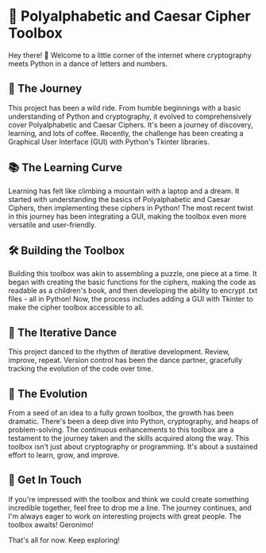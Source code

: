 # 🚀 Polyalphabetic and Caesar Cipher Toolbox

Hey there! 👋 Welcome to a little corner of the internet where cryptography meets Python in a dance of letters and numbers.

## 🧠 The Journey

This project has been a wild ride. From humble beginnings with a basic understanding of Python and cryptography, it evolved to comprehensively cover Polyalphabetic and Caesar Ciphers. It's been a journey of discovery, learning, and lots of coffee. Recently, the challenge has been creating a Graphical User Interface (GUI) with Python's Tkinter libraries.

## 📚 The Learning Curve

Learning has felt like climbing a mountain with a laptop and a dream. It started with understanding the basics of Polyalphabetic and Caesar Ciphers, then implementing these ciphers in Python! The most recent twist in this journey has been integrating a GUI, making the toolbox even more versatile and user-friendly.

## 🛠️ Building the Toolbox

Building this toolbox was akin to assembling a puzzle, one piece at a time. It began with creating the basic functions for the ciphers, making the code as readable as a children's book, and then developing the ability to encrypt .txt files - all in Python! Now, the process includes adding a GUI with Tkinter to make the cipher toolbox accessible to all.

## 🔄 The Iterative Dance

This project danced to the rhythm of iterative development. Review, improve, repeat. Version control has been the dance partner, gracefully tracking the evolution of the code over time.

## 🌱 The Evolution

From a seed of an idea to a fully grown toolbox, the growth has been dramatic. There's been a deep dive into Python, cryptography, and heaps of problem-solving. The continuous enhancements to this toolbox are a testament to the journey taken and the skills acquired along the way. This toolbox isn't just about cryptography or programming. It's about a sustained effort to learn, grow, and improve.

## 👥 Get In Touch

If you're impressed with the toolbox and think we could create something incredible together, feel free to drop me a line. The journey continues, and I'm always eager to work on interesting projects with great people. The toolbox awaits! Geronimo!

That's all for now. Keep exploring!